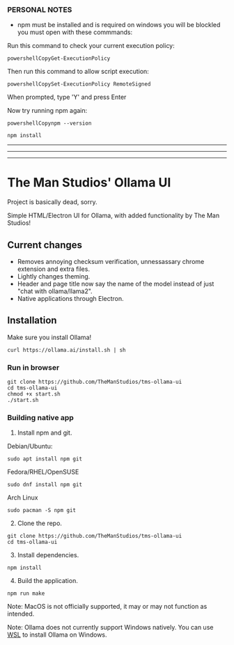 
### PERSONAL NOTES

* npm must be installed and is required on windows you will be blockled you must open with these commmands:

Run this command to check your current execution policy:

```powershellCopyGet-ExecutionPolicy```

Then run this command to allow script execution:

```powershellCopySet-ExecutionPolicy RemoteSigned```

When prompted, type 'Y' and press Enter

Now try running npm again:

```powershellCopynpm --version```

```npm install```


***
***
***





# The Man Studios' Ollama UI

Project is basically dead, sorry.

Simple HTML/Electron UI for Ollama, with added functionality by The Man Studios!


## Current changes
* Removes annoying checksum verification, unnessassary chrome extension and extra files.
* Lightly changes theming.
* Header and page title now say the name of the model instead of just "chat with ollama/llama2".
* Native applications through Electron.

## Installation
Make sure you install Ollama!
```
curl https://ollama.ai/install.sh | sh
```
### Run in browser
```
git clone https://github.com/TheManStudios/tms-ollama-ui
cd tms-ollama-ui
chmod +x start.sh
./start.sh
```

### Building native app
1. Install npm and git.

Debian/Ubuntu:
```
sudo apt install npm git 
```
Fedora/RHEL/OpenSUSE
```
sudo dnf install npm git 
```
Arch Linux
```
sudo pacman -S npm git
```
2. Clone the repo.
```
git clone https://github.com/TheManStudios/tms-ollama-ui
cd tms-ollama-ui
```
3. Install dependencies.
```
npm install
```
4. Build the application.
```
npm run make
```

Note: MacOS is not officially supported, it may or may not function as intended.

Note: Ollama does not currently support Windows natively. You can use [WSL](https://learn.microsoft.com/en-us/windows/wsl/install) to install Ollama on Windows.
